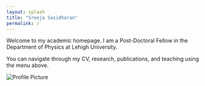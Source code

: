 ```yaml
---
layout: splash
title: "Sreeja Sasidharan"
permalink: /
---
```


Welcome to my academic homepage. I am a Post-Doctoral Fellow in the Department of Physics at Lehigh University.

You can navigate through my CV, research, publications, and teaching using the menu above.

![Profile Picture](assets/img/profile.jpg) <!-- Replace this with your photo -->
